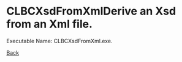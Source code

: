 
# CLBCXsdFromXmlDerive an Xsd from an Xml file.
          
Executable Name: CLBCXsdFromXml.exe.

<a href="../../README.md">Back</a>